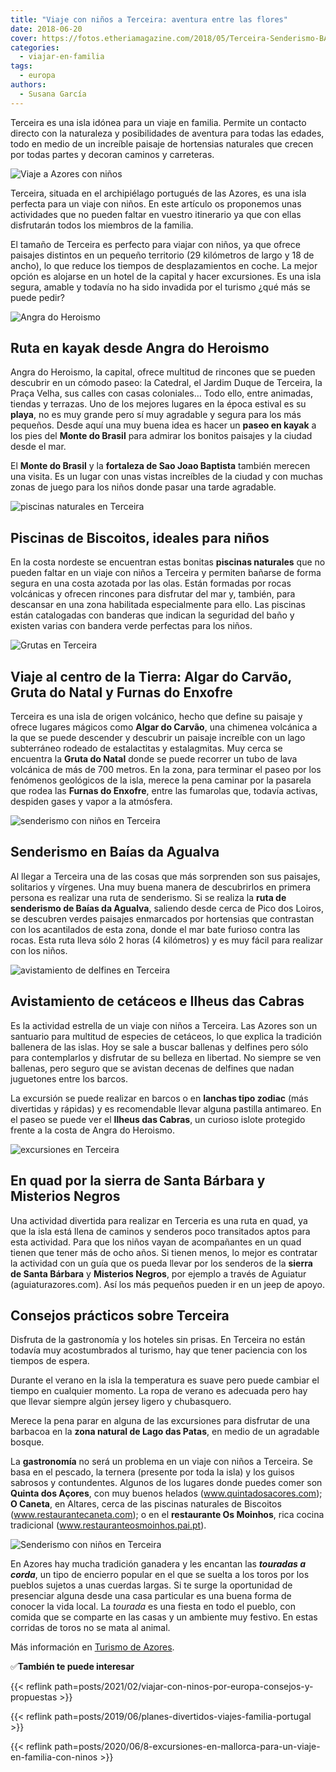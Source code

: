 ```yaml
---
title: "Viaje con niños a Terceira: aventura entre las flores"
date: 2018-06-20
cover: https://fotos.etheriamagazine.com/2018/05/Terceira-Senderismo-BAIAS-DA-AGUALVA-3.jpg
categories: 
  - viajar-en-familia
tags: 
  - europa
authors: 
  - Susana García
---
```


Terceira es una isla idónea para un viaje en familia. Permite un contacto directo con la 
naturaleza y posibilidades de aventura para todas las edades, todo en medio de un 
increíble paisaje de hortensias naturales que crecen por todas partes y decoran caminos 
y carreteras. 

![Viaje a Azores con niños](https://fotos.etheriamagazine.com/2021/01/viajar-ninos-europa-terceira.jpg "Avistamiento de cetáceos en Terceira. © SG")

Terceira, situada en el archipiélago portugués de las Azores, es una isla perfecta para 
un viaje con niños. En este artículo os proponemos unas actividades que no pueden faltar 
en vuestro itinerario ya que con ellas disfrutarán todos los miembros de la familia. 

El tamaño de Terceira es perfecto para viajar con niños, ya que ofrece paisajes 
distintos en un pequeño territorio (29 kilómetros de largo y 18 de ancho), lo que reduce 
los tiempos de desplazamientos en coche. La mejor opción es alojarse en un hotel de la 
capital y hacer excursiones. Es una isla segura, amable y todavía no ha sido invadida 
por el turismo ¿qué más se puede pedir? 

![Angra do Heroismo](https://fotos.etheriamagazine.com/2018/05/Terceira-ANGRA-DO-HEROISMO.jpg "Angra do Heroismo, capital de Terceira. © SG")

## Ruta en kayak desde Angra do Heroismo

Angra do Heroismo, la capital, ofrece multitud de rincones que se pueden descubrir en un 
cómodo paseo: la Catedral, el Jardim Duque de Terceira, la Praça Velha, sus calles con 
casas coloniales… Todo ello, entre animadas, tiendas y terrazas. Uno de los mejores 
lugares en la época estival es su **playa**, no es muy grande pero sí muy agradable y 
segura para los más pequeños. Desde aquí una muy buena idea es hacer un **paseo en 
kayak** a los pies del **Monte do Brasil** para admirar los bonitos paisajes y la ciudad 
desde el mar. 

El **Monte do Brasil** y la **fortaleza de Sao Joao Baptista** también merecen una 
visita. Es un lugar con unas vistas increíbles de la ciudad y con muchas zonas de juego 
para los niños donde pasar una tarde agradable. 

![piscinas naturales en Terceira](https://fotos.etheriamagazine.com/2018/05/TERCEIRA-PISCINAS-NATURALES-BISCOITOS-e1573899702158.jpg "Piscinas naturales de Biscoitos.")

## Piscinas de Biscoitos, ideales para niños

En la costa nordeste se encuentran estas bonitas **piscinas naturales** que no pueden 
faltar en un viaje con niños a Terceira y permiten bañarse de forma segura en una costa 
azotada por las olas. Están formadas por rocas volcánicas y ofrecen rincones para 
disfrutar del mar y, también, para descansar en una zona habilitada especialmente para 
ello. Las piscinas están catalogadas con banderas que indican la seguridad del baño y 
existen varias con bandera verde perfectas para los niños. 

![Grutas en Terceira](https://fotos.etheriamagazine.com/2018/05/Terceira-ALGAR-DO-CARVAO-2.jpg "Algar do Carvão. © SG")

## Viaje al centro de la Tierra: Algar do Carvão, Gruta do Natal y Furnas do Enxofre

Terceira es una isla de origen volcánico, hecho que define su paisaje y ofrece lugares 
mágicos como **Algar do Carvão**, una chimenea volcánica a la que se puede descender y 
descubrir un paisaje increíble con un lago subterráneo rodeado de estalactitas y 
estalagmitas. Muy cerca se encuentra la **Gruta do Natal** donde se puede recorrer un 
tubo de lava volcánica de más de 700 metros. En la zona, para terminar el paseo por los 
fenómenos geológicos de la isla, merece la pena caminar por la pasarela que rodea las 
**Furnas do Enxofre**, entre las fumarolas que, todavía activas, despiden gases y vapor 
a la atmósfera. 

![senderismo con niños en Terceira](https://fotos.etheriamagazine.com/2021/01/viajar-ninos-terceira-Senderismo-BAIAS-DA-ALGUALVA-2-1024x683-1.jpg "Ruta de senderismo de Baías da Agualva. © SG")

## Senderismo en Baías da Agualva

Al llegar a Terceira una de las cosas que más sorprenden son sus paisajes, solitarios y 
vírgenes. Una muy buena manera de descubrirlos en primera persona es realizar una ruta 
de senderismo. Si se realiza la **ruta de senderismo de Baías da Agualva**, saliendo 
desde cerca de Pico dos Loiros, se descubren verdes paisajes enmarcados por hortensias 
que contrastan con los acantilados de esta zona, donde el mar bate furioso contra las 
rocas. Esta ruta lleva sólo 2 horas (4 kilómetros) y es muy fácil para realizar con los 
niños. 

![avistamiento de delfines en Terceira](https://fotos.etheriamagazine.com/2018/05/TERCEIRA-AVISTAMIENTO-CETACEOS-5.jpg "Delfín en la costa de Terceira. © SG")

## Avistamiento de cetáceos e Ilheus das Cabras

Es la actividad estrella de un viaje con niños a Terceira. Las Azores son un santuario 
para multitud de especies de cetáceos, lo que explica la tradición ballenera de las 
islas. Hoy se sale a buscar ballenas y delfines pero sólo para contemplarlos y disfrutar 
de su belleza en libertad. No siempre se ven ballenas, pero seguro que se avistan 
decenas de delfines que nadan juguetones entre los barcos. 

La excursión se puede realizar en barcos o en **lanchas tipo zodiac** (más divertidas y 
rápidas) y es recomendable llevar alguna pastilla antimareo. En el paseo se puede ver el 
**Ilheus das Cabras**, un curioso islote protegido frente a la costa de Angra do 
Heroismo. 

![excursiones en Terceira](https://fotos.etheriamagazine.com/2018/05/TERCEIRA-RUTA-EN-QUAD-SANTA-BARBARA-Y-MISTERIOS-NEGROS-2.jpg "Ruta en quad en la sierra de Santa Bárbara. © SG")

## En quad por la sierra de Santa Bárbara y Misterios Negros

Una actividad divertida para realizar en Terceria es una ruta en quad, ya que la isla 
está llena de caminos y senderos poco transitados aptos para esta actividad. Para que 
los niños vayan de acompañantes en un quad tienen que tener más de ocho años. Si tienen 
menos, lo mejor es contratar la actividad con un guía que os pueda llevar por los 
senderos de la **sierra de Santa Bárbara** y **Misterios Negros**, por ejemplo a través 
de Aguiatur (aguiaturazores.com). Así los más pequeños pueden ir en un jeep de apoyo. 

## Consejos prácticos sobre Terceira

Disfruta de la gastronomía y los hoteles sin prisas. En Terceira no están todavía muy 
acostumbrados al turismo, hay que tener paciencia con los tiempos de espera. 

Durante el verano en la isla la temperatura es suave pero puede cambiar el tiempo en 
cualquier momento. La ropa de verano es adecuada pero hay que llevar siempre algún 
jersey ligero y chubasquero. 

Merece la pena parar en alguna de las excursiones para disfrutar de una barbacoa en la 
**zona natural de Lago das Patas**, en medio de un agradable bosque. 

La **gastronomía** no será un problema en un viaje con niños a Terceira. Se basa en el 
pescado, la ternera (presente por toda la isla) y los guisos sabrosos y contundentes. 
Algunos de los lugares donde puedes comer son **Quinta dos Açores**, con muy buenos 
helados (www.quintadosacores.com); **O Caneta**, en Altares, cerca de las piscinas 
naturales de Biscoitos (www.restaurantecaneta.com); o en el **restaurante Os Moinhos**, 
rica cocina tradicional (www.restauranteosmoinhos.pai.pt). 

![Senderismo con niños en Terceira](https://fotos.etheriamagazine.com/2018/06/TERCEIRA-SENDERISMO-BAÍAS-DA-AGUALVA-4.jpg "Paisaje en la ruta de Baías da Agualva. © SG")

En Azores hay mucha tradición ganadera y les encantan las _**touradas a corda**_, un 
tipo de encierro popular en el que se suelta a los toros por los pueblos sujetos a unas 
cuerdas largas. Si te surge la oportunidad de presenciar alguna desde una casa 
particular es una buena forma de conocer la vida local. La _tourada_ es una fiesta en 
todo el pueblo, con comida que se comparte en las casas y un ambiente muy festivo. En 
estas corridas de toros no se mata al animal. 

Más información en [Turismo de Azores](https://www.visitazores.com/es). 

✅**También te puede interesar** 

{{< reflink path=posts/2021/02/viajar-con-ninos-por-europa-consejos-y-propuestas >}} 

{{< reflink path=posts/2019/06/planes-divertidos-viajes-familia-portugal >}} 

{{< reflink 
path=posts/2020/06/8-excursiones-en-mallorca-para-un-viaje-en-familia-con-ninos >}}
